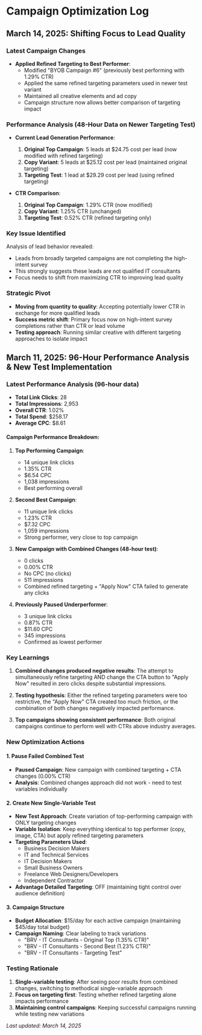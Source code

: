 # Campaign Optimization Log

## March 14, 2025: Shifting Focus to Lead Quality

### Latest Campaign Changes
- **Applied Refined Targeting to Best Performer**:
  - Modified "BYOB Campaign #6" (previously best performing with 1.29% CTR) 
  - Applied the same refined targeting parameters used in newer test variant
  - Maintained all creative elements and ad copy
  - Campaign structure now allows better comparison of targeting impact

### Performance Analysis (48-Hour Data on Newer Targeting Test)
- **Current Lead Generation Performance**:
  1. **Original Top Campaign**: 5 leads at $24.75 cost per lead (now modified with refined targeting)
  2. **Copy Variant**: 5 leads at $25.12 cost per lead (maintained original targeting)
  3. **Targeting Test**: 1 lead at $29.29 cost per lead (using refined targeting)

- **CTR Comparison**:
  1. **Original Top Campaign**: 1.29% CTR (now modified)
  2. **Copy Variant**: 1.25% CTR (unchanged)
  3. **Targeting Test**: 0.52% CTR (refined targeting only)

### Key Issue Identified
Analysis of lead behavior revealed:
- Leads from broadly targeted campaigns are not completing the high-intent survey
- This strongly suggests these leads are not qualified IT consultants
- Focus needs to shift from maximizing CTR to improving lead quality

### Strategic Pivot
- **Moving from quantity to quality**: Accepting potentially lower CTR in exchange for more qualified leads
- **Success metric shift**: Primary focus now on high-intent survey completions rather than CTR or lead volume
- **Testing approach**: Running similar creative with different targeting approaches to isolate impact

## March 11, 2025: 96-Hour Performance Analysis & New Test Implementation

### Latest Performance Analysis (96-hour data)
- **Total Link Clicks**: 28
- **Total Impressions**: 2,953
- **Overall CTR**: 1.02%
- **Total Spend**: $258.17
- **Average CPC**: $8.61

#### Campaign Performance Breakdown:
1. **Top Performing Campaign**: 
   - 14 unique link clicks
   - 1.35% CTR
   - $6.54 CPC
   - 1,038 impressions
   - Best performing overall

2. **Second Best Campaign**: 
   - 11 unique link clicks
   - 1.23% CTR
   - $7.32 CPC
   - 1,059 impressions
   - Strong performer, very close to top campaign

3. **New Campaign with Combined Changes (48-hour test)**: 
   - 0 clicks
   - 0.00% CTR
   - No CPC (no clicks)
   - 511 impressions
   - Combined refined targeting + "Apply Now" CTA failed to generate any clicks

4. **Previously Paused Underperformer**: 
   - 3 unique link clicks
   - 0.87% CTR
   - $11.60 CPC
   - 345 impressions
   - Confirmed as lowest performer

### Key Learnings
1. **Combined changes produced negative results**: The attempt to simultaneously refine targeting AND change the CTA button to "Apply Now" resulted in zero clicks despite substantial impressions.

2. **Testing hypothesis**: Either the refined targeting parameters were too restrictive, the "Apply Now" CTA created too much friction, or the combination of both changes negatively impacted performance.

3. **Top campaigns showing consistent performance**: Both original campaigns continue to perform well with CTRs above industry averages.

### New Optimization Actions

#### 1. Pause Failed Combined Test
- **Paused Campaign**: New campaign with combined targeting + CTA changes (0.00% CTR)
- **Analysis**: Combined changes approach did not work - need to test variables individually

#### 2. Create New Single-Variable Test
- **New Test Approach**: Create variation of top-performing campaign with ONLY targeting changes
- **Variable Isolation**: Keep everything identical to top performer (copy, image, CTA) but apply refined targeting parameters
- **Targeting Parameters Used**:
  * Business Decision Makers
  * IT and Technical Services
  * IT Decision Makers
  * Small Business Owners
  * Freelance Web Designers/Developers
  * Independent Contractor
- **Advantage Detailed Targeting**: OFF (maintaining tight control over audience definition)

#### 3. Campaign Structure
- **Budget Allocation**: $15/day for each active campaign (maintaining $45/day total budget)
- **Campaign Naming**: Clear labeling to track variations
  * "BRV - IT Consultants - Original Top (1.35% CTR)"
  * "BRV - IT Consultants - Second Best (1.23% CTR)"
  * "BRV - IT Consultants - Targeting Test"

### Testing Rationale
1. **Single-variable testing**: After seeing poor results from combined changes, switching to methodical single-variable approach
2. **Focus on targeting first**: Testing whether refined targeting alone impacts performance
3. **Maintaining control campaigns**: Keeping successful campaigns running while testing new variations

*Last updated: March 14, 2025*